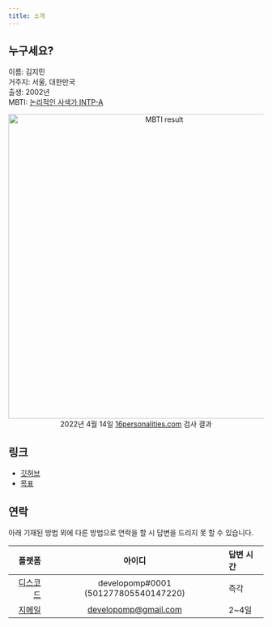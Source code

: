```yaml
---
title: 소개
---
```


## 누구세요?

이름: 김지민<br />
거주지: 서울, 대한만국<br />
출생: 2002년<br />
MBTI: [논리적인 사색가 INTP-A](https://www.16personalities.com/ko/성격유형-intp)

<p align="center">
	<img alt="MBTI result" src="/img/mbti.png" style="display: block; margin-left: auto; margin-right: auto; max-width: 100%; width: 600px" />
	2022년 4월 14일 <a href="https://16personalities.com">16personalities.com</a> 검사 결과
</p>

## 링크

- [깃허브](https://github.com/developomp)
- [목표](/goals)

## 연락

아래 기재된 방법 외에 다른 방법으로 연락을 할 시 답변을 드리지 못 할 수 있습니다.

|                            플랫폼 |                아이디                | 답변 시간 |
| --------------------------------: | :----------------------------------: | :-------- |
|   [디스코드](https://discord.com) | developomp#0001 (501277805540147220) | 즉각      |
| [지메일](https://mail.google.com) |         developomp@gmail.com         | 2~4일     |

